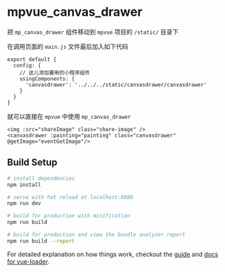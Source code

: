 # mpvue_canvas_drawer

把 `mp_canvas_drawer` 组件移动到 `mpvue` 项目的 `/static/` 目录下

在调用页面的 `main.js` 文件最后加入如下代码

```
export default {
  config: {
    // 这儿添加要用的小程序组件
    usingComponents: {
      'canvasdrawer': '../../../static/canvasdrawer/canvasdrawer'
    }
  }
}
```

就可以直接在 `mpvue` 中使用 `mp_canvas_drawer`
```
<img :src="shareImage" class="share-image" />
<canvasdrawer :painting="painting" class="canvasdrawer" @getImage="eventGetImage"/>
```


## Build Setup

``` bash
# install dependencies
npm install

# serve with hot reload at localhost:8080
npm run dev

# build for production with minification
npm run build

# build for production and view the bundle analyzer report
npm run build --report
```

For detailed explanation on how things work, checkout the [guide](http://vuejs-templates.github.io/webpack/) and [docs for vue-loader](http://vuejs.github.io/vue-loader).
